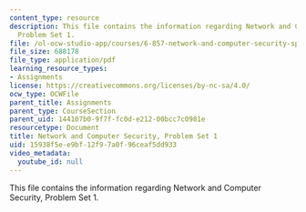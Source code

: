 ```yaml
---
content_type: resource
description: This file contains the information regarding Network and Computer Security,
  Problem Set 1.
file: /ol-ocw-studio-app/courses/6-857-network-and-computer-security-spring-2014/15938f5ee9bf12f97a0f96ceaf5dd933_MIT6_857S14_1.3.pdf
file_size: 688178
file_type: application/pdf
learning_resource_types:
- Assignments
license: https://creativecommons.org/licenses/by-nc-sa/4.0/
ocw_type: OCWFile
parent_title: Assignments
parent_type: CourseSection
parent_uid: 144107b0-9f7f-fc0d-e212-00bcc7c0981e
resourcetype: Document
title: Network and Computer Security, Problem Set 1
uid: 15938f5e-e9bf-12f9-7a0f-96ceaf5dd933
video_metadata:
  youtube_id: null
---
```

This file contains the information regarding Network and Computer Security, Problem Set 1.